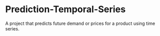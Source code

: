 # Prediction-Temporal-Series
 A project that predicts future demand or prices for a product using time series.
